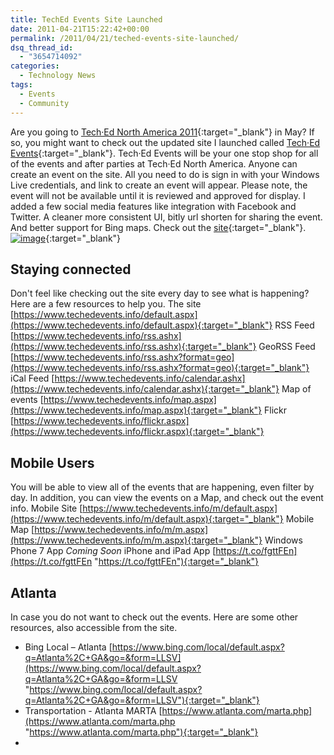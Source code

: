 ```yaml
---
title: TechEd Events Site Launched
date: 2011-04-21T15:22:42+00:00
permalink: /2011/04/21/teched-events-site-launched/
dsq_thread_id:
  - "3654714092"
categories:
  - Technology News
tags:
  - Events
  - Community
---
```

Are you going to [Tech·Ed North America 2011](https://northamerica.msteched.com/myportal?fbid=R0PcL7ZnU9F "Tech·Ed North America 2011"){:target="_blank"} in May? If so, you might want to check out the updated site I launched called [Tech·Ed Events](https://TechEdEvents.info "TechEd Events"){:target="_blank"}. Tech·Ed Events will be your one stop shop for all of the events and after parties at Tech·Ed North America. Anyone can create an event on the site. All you need to do is sign in with your Windows Live credentials, and link to create an event will appear. Please note, the event will not be available until it is reviewed and approved for display. I added a few social media features like integration with Facebook and Twitter. A cleaner more consistent UI, bitly url shorten for sharing the event. And better support for Bing maps. Check out the [site](https://www.techedevents.info "TechEd Events"){:target="_blank"}. [![image](/assets/images/posts/image_thumb_1.png "image")](/assets/images/posts/image_2.png){:target="_blank"}

## Staying connected

Don't feel like checking out the site every day to see what is happening? Here are a few resources to help you. The site [https://www.techedevents.info/default.aspx](https://www.techedevents.info/default.aspx){:target="_blank"} RSS Feed [https://www.techedevents.info/rss.ashx](https://www.techedevents.info/rss.ashx){:target="_blank"} GeoRSS Feed [https://www.techedevents.info/rss.ashx?format=geo](https://www.techedevents.info/rss.ashx?format=geo){:target="_blank"} iCal Feed [https://www.techedevents.info/calendar.ashx](https://www.techedevents.info/calendar.ashx){:target="_blank"} Map of events [https://www.techedevents.info/map.aspx](https://www.techedevents.info/map.aspx){:target="_blank"} Flickr [https://www.techedevents.info/flickr.aspx](https://www.techedevents.info/flickr.aspx){:target="_blank"}

## Mobile Users

You will be able to view all of the events that are happening, even filter by day. In addition, you can view the events on a Map, and check out the event info. Mobile Site [https://www.techedevents.info/m/default.aspx](https://www.techedevents.info/m/default.aspx){:target="_blank"} Mobile Map [https://www.techedevents.info/m/m.aspx](https://www.techedevents.info/m/m.aspx){:target="_blank"} Windows Phone 7 App _Coming Soon_ iPhone and iPad App [https://t.co/fgttFEn](https://t.co/fgttFEn "https://t.co/fgttFEn"){:target="_blank"}

## Atlanta

In case you do not want to check out the events. Here are some other resources, also accessible from the site.

- Bing Local – Atlanta [https://www.bing.com/local/default.aspx?q=Atlanta%2C+GA&go=&form=LLSV](https://www.bing.com/local/default.aspx?q=Atlanta%2C+GA&go=&form=LLSV "https://www.bing.com/local/default.aspx?q=Atlanta%2C+GA&go=&form=LLSV"){:target="_blank"}
- Transportation - Atlanta MARTA [https://www.atlanta.com/marta.php](https://www.atlanta.com/marta.php "https://www.atlanta.com/marta.php"){:target="_blank"}
- 